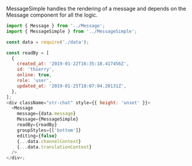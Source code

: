 MessageSimple handles the rendering of a message and depends on the Message component for all the logic.

```js
import { Message } from '../Message';
import { MessageSimple } from '../MessageSimple';

const data = require('./data');

const readBy = [
  {
    created_at: '2019-01-22T16:35:18.417456Z',
    id: 'thierry',
    online: true,
    role: 'user',
    updated_at: '2019-01-25T18:07:04.20131Z',
  },
];
<div className="str-chat" style={{ height: 'unset' }}>
  <Message
    message={data.message}
    Message={MessageSimple}
    readBy={readBy}
    groupStyles={['bottom']}
    editing={false}
    {...data.channelContext}
    {...data.translationContext}
  />
</div>;
```
